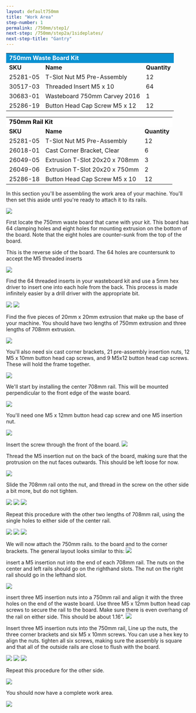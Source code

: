 ```yaml
---
layout: default750mm
title: "Work Area"
step-number: 1
permalink: /750mm/step1/
next-step: /750mm/step2a/1sideplates/
next-step-title: "Gantry"
---
```


<table>
  <tr>
    <td style="color:#fff;background: #0a91d1" colspan="3">
      <b>750mm Waste Board Kit</b>
    </td>
  </tr>
  <tr>
    <td>
      <b>SKU</b>
    </td>
    <td>
      <b>Name</b>
    </td>
    <td>
      <b>Quantity</b>
    </td>
  </tr>
  <tr>
    <td>
      25281-05
    </td>
    <td>
      T-Slot Nut M5 Pre-Assembly
    </td>
    <td>
      12
    </td>
  </tr>
  <tr>
    <td>
      30517-03
    </td>
    <td>
      Threaded Insert M5 x 10
    </td>
    <td>
      64
    </td>
  </tr>
  <tr>
    <td>
      30683-01
    </td>
    <td>
      Wasteboard 750mm Carvey 2016
    </td>
    <td>
      1
    </td>
  </tr>
  <tr>
    <td>
      25286-19
    </td>
    <td>
      Button Head Cap Screw M5 x 12
    </td>
    <td>
      12
    </td>
  </tr>
</table>
<table>
  <tr>
    <td style="color:#000;background: #FFFFFF" colspan="3">
      <b>750mm Rail Kit</b>
    </td>
  </tr>
  <tr>
    <td>
      <b>SKU</b>
    </td>
    <td>
      <b>Name</b>
    </td>
    <td>
      <b>Quantity</b>
    </td>
  </tr>
  <tr>
    <td>
      25281-05
    </td>
    <td>
      T-Slot Nut M5 Pre-Assembly
    </td>
    <td>
      12
    </td>
  </tr>
  <tr>
    <td>
      26018-01
    </td>
    <td>
      Cast Corner Bracket, Clear
    </td>
    <td>
      6
    </td>
  </tr>
  <tr>
    <td>
      26049-05
    </td>
    <td>
      Extrusion T-Slot 20x20 x 708mm
    </td>
    <td>
      3
    </td>
  </tr>
  <tr>
    <td>
      26049-06
    </td>
    <td>
      Extrusion T-Slot 20x20 x 750mm
    </td>
    <td>
      2
    </td>
  </tr>
  <tr>
    <td>
      25286-18
    </td>
    <td>
      Button Head Cap Screw M5 x 10
    </td>
    <td>
      12
    </td>
  </tr>
</table>

In this section you'll be assembling the work area of your machine. You'll then set this aside until you're ready to attach it to its rails.

<img src="photo/jpfsP8030237.jpg">


First locate the 750mm waste board that came with your kit. This board has 64 clamping holes and eight holes for mounting extrusion on the bottom of the board. Note that the eight holes are counter-sunk from the top of the board.

This is the reverse side of the board. The 64 holes are countersunk to accept the M5 threaded inserts

<img src="photo/jpfsP8030241.jpg">

Find the 64 threaded inserts in your wasteboard kit and use a 5mm hex driver to insert one into each hole from the back. This process is made infinitely easier by a drill driver with the appropriate bit.

<img src="photo/jpfsP8030244.jpg">
<img src="photo/jpfsP8030250.jpg">

Find the five pieces of 20mm x 20mm extrusion that make up the base of your machine. You should have two lengths of 750mm extrusion and three lengths of 708mm extrusion.

<img src="photo/jpfsP8030255.jpg">

You'll also need six cast corner brackets, 21 pre-assembly insertion nuts, 12 M5 x 10mm button head cap screws, and 9 M5x12 button head cap screws. These will hold the frame together.

<img src="photo/jpfsP8030257.jpg">

We'll start by installing the center 708mm rail. This will be mounted perpendicular to the front edge of the waste board.

<img src="photo/jpfsP8030259.jpg">

You'll need one M5 x 12mm button head cap screw and one M5 insertion nut.

<img src="photo/jpfsP8030264.jpg">

Insert the screw through the front of the board.
<img src="photo/jpfsP8030269.jpg">

Thread the M5 insertion nut on the back  of the board, making sure that the protrusion on the nut faces outwards. This should be left loose for now.

<img src="photo/jpfsP8030273.jpg">

Slide the 708mm rail onto the nut, and thread in the screw on the other side a bit more, but do not tighten.

<img src="photo/jpfsP8030274.jpg">
<img src="photo/jpfsP8030276.jpg">

<img src="photo/jpfsP8030278.jpg">

Repeat this procedure with the other two lengths of 708mm rail, using the single holes to either side of the center rail.

<img src="photo/jpfsP8030284.jpg">
<img src="photo/jpfsP8030286.jpg">
<img src="photo/jpfsP8030290.jpg">

We will now attach the 750mm rails. to the board and to the corner brackets. The general layout looks similar to this:
<img src="photo/jpfsP8030298.jpg">

insert a M5 insertion nut into the end of each 708mm rail. The nuts on the center and left rails should go on the righthand slots. The nut on the right rail should go in the lefthand slot.

<img src="photo/jpfsP8030291.jpg">

insert three M5 insertion nuts into a 750mm rail and align it with the three holes on the end of the waste board. Use three M5 x 12mm button head cap screws to secure the rail to the board. Make sure there is even overhang of the rail on either side. This should be about 1.16".
<img src="photo/jpfsP8040299.jpg">

Insert three M5 insertion nuts into the 750mm rail, Line up the nuts, the three corner brackets and six M5 x 10mm screws. You can use a hex key to align the nuts. tighten all six screws, making sure the assembly is square and that all of the outside rails are close to flush with the board.

<img src="photo/jpfsP8030295.jpg">

<img src="photo/jpfsP8030297.jpg">

<img src="photo/jpfsP8030298.jpg">

Repeat this procedure for the other side.

<img src="photo/jpfsP8040304.jpg">

You should now have a complete work area.

<img src="photo/jpfsP8040306.jpg">
